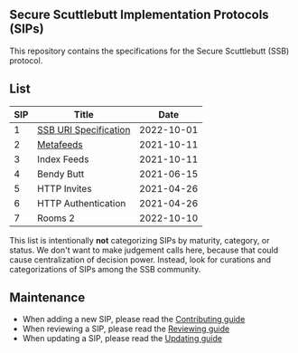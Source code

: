 ## Secure Scuttlebutt Implementation Protocols (SIPs)

This repository contains the specifications for the Secure Scuttlebutt (SSB) protocol.

## List

| SIP | Title | Date |
|-----|-------|-------|
| 1 | [SSB URI Specification](001.md) | 2022-10-01 |
| 2 | [Metafeeds](002.md) | 2021-10-11 |
| 3 | Index Feeds | 2021-10-11 |
| 4 | Bendy Butt | 2021-06-15 |
| 5 | HTTP Invites | 2021-04-26 |
| 6 | HTTP Authentication | 2021-04-26 |
| 7 | Rooms 2 | 2022-10-10 |

This list is intentionally **not** categorizing SIPs by maturity, category, or status. We don't want to make judgement calls here, because that could cause centralization of decision power. Instead, look for curations and categorizations of SIPs among the SSB community.

## Maintenance

- When adding a new SIP, please read the [Contributing guide](CONTRIBUTING.md)
- When reviewing a SIP, please read the [Reviewing guide](REVIEWING.md)
- When updating a SIP, please read the [Updating guide](UPDATING.md)
